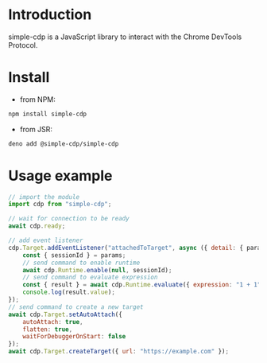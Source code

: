 # Introduction

simple-cdp is a JavaScript library to interact with the Chrome DevTools Protocol.

# Install

- from NPM:

```sh
npm install simple-cdp
```

- from JSR:

```sh
deno add @simple-cdp/simple-cdp
```

# Usage example

```js
// import the module
import cdp from "simple-cdp";

// wait for connection to be ready
await cdp.ready;

// add event listener
cdp.Target.addEventListener("attachedToTarget", async ({ detail: { params } }) => {
    const { sessionId } = params;
    // send command to enable runtime
    await cdp.Runtime.enable(null, sessionId);
    // send command to evaluate expression
    const { result } = await cdp.Runtime.evaluate({ expression: "1 + 1" }, sessionId);
    console.log(result.value);
});
// send command to create a new target
await cdp.Target.setAutoAttach({
    autoAttach: true,
    flatten: true,
    waitForDebuggerOnStart: false
});
await cdp.Target.createTarget({ url: "https://example.com" });
```